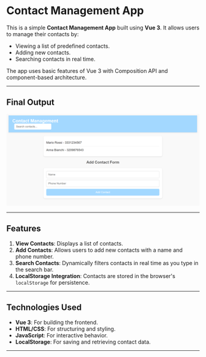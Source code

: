# Contact Management App

This is a simple **Contact Management App** built using **Vue 3**. It allows users to manage their contacts by:
- Viewing a list of predefined contacts.
- Adding new contacts.
- Searching contacts in real time.

The app uses basic features of Vue 3 with Composition API and component-based architecture.

---

## **Final Output**
![Final Output](./src/image/cmapp.png)

---

## **Features**
1. **View Contacts**: Displays a list of contacts.
2. **Add Contacts**: Allows users to add new contacts with a name and phone number.
3. **Search Contacts**: Dynamically filters contacts in real time as you type in the search bar.
4. **LocalStorage Integration**: Contacts are stored in the browser's `localStorage` for persistence.

---

## **Technologies Used**
- **Vue 3**: For building the frontend.
- **HTML/CSS**: For structuring and styling.
- **JavaScript**: For interactive behavior.
- **LocalStorage**: For saving and retrieving contact data.

---
